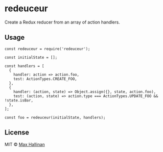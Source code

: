 # redeuceur

Create a Redux reducer from an array of action handlers.


## Usage

```
const redeuceur = require('redeuceur');

const initialState = [];

const handlers = [
  { 
    handler: action => action.foo,
    test: ActionTypes.CREATE_FOO,
  },
  {
    handler: (action, state) => Object.assign({}, state, action.foo),
    test: (action, state) => action.type === ActionTypes.UPDATE_FOO && !state.isBar,
  },
];

const foo = redeuceur(initialState, handlers);
```


## License

MIT © [Max Hallinan](https://github.com/maxhallinan)
